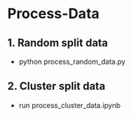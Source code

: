 # Process-Data

## 1. Random split data
* python process_random_data.py
## 2. Cluster split data
* run process_cluster_data.ipynb
